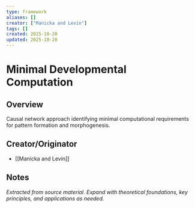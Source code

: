 ```yaml
---
type: framework
aliases: []
creator: ["Manicka and Levin"]
tags: []
created: 2025-10-20
updated: 2025-10-20
---
```


# Minimal Developmental Computation

## Overview

Causal network approach identifying minimal computational requirements for pattern formation and morphogenesis.

## Creator/Originator

- [[Manicka and Levin]]

## Notes

*Extracted from source material. Expand with theoretical foundations, key principles, and applications as needed.*

